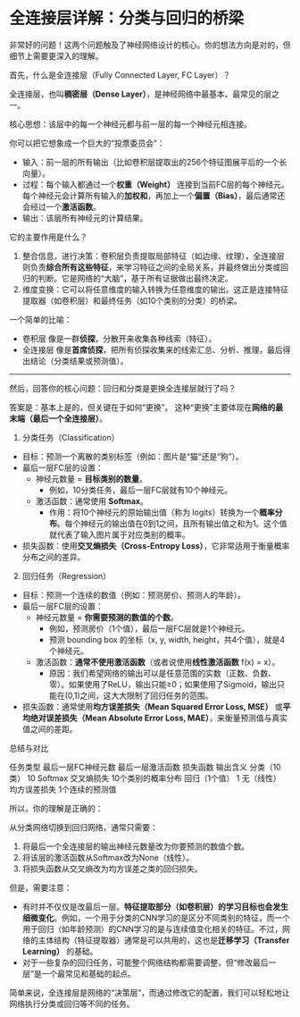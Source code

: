 # 全连接层详解：分类与回归的桥梁

非常好的问题！这两个问题触及了神经网络设计的核心。你的想法方向是对的，但细节上需要更深入的理解。

首先，什么是全连接层（Fully Connected Layer, FC Layer）？

全连接层，也叫**稠密层（Dense Layer）**，是神经网络中最基本、最常见的层之一。

核心思想：该层中的每一个神经元都与前一层的每一个神经元相连接。

你可以把它想象成一个巨大的“投票委员会”：
- 输入：前一层的所有输出（比如卷积层提取出的256个特征图展平后的一个长向量）。
- 过程：每个输入都通过一个**权重（Weight）** 连接到当前FC层的每个神经元。每个神经元会计算所有输入的**加权和**，再加上一个**偏置（Bias）**，最后通常还会经过一个**激活函数**。
- 输出：该层所有神经元的计算结果。
  
它的主要作用是什么？
1. 整合信息，进行决策：卷积层负责提取局部特征（如边缘、纹理），全连接层则负责**综合所有这些特征**，来学习特征之间的全局关系，并最终做出分类或回归的判断。它是网络的“大脑”，基于所有证据做出最终决定。
2. 维度变换：它可以将任意维度的输入转换为任意维度的输出。这正是连接特征提取器（如卷积层）和最终任务（如10个类别的分类）的桥梁。
  
一个简单的比喻：
- 卷积层 像是一群**侦探**，分散开来收集各种线索（特征）。
- 全连接层 像是**首席侦探**，把所有侦探收集来的线索汇总、分析、推理，最后得出结论（分类结果或预测值）。
  

---

然后，回答你的核心问题：回归和分类是更换全连接层就行了吗？

答案是：基本上是的，但关键在于如何“更换”。 这种“更换”主要体现在**网络的最末端（最后一个全连接层）**。

1. 分类任务（Classification）

- 目标：预测一个离散的类别标签（例如：图片是“猫”还是“狗”）。
- 最后一层FC层的设置：
  - 神经元数量 = **目标类别的数量**。
    - 例如，10分类任务，最后一层FC层就有10个神经元。
  - 激活函数：通常使用 **Softmax**。
    - 作用：将10个神经元的原始输出值（称为 logits）转换为一个**概率分布**。每个神经元的输出值在0到1之间，且所有输出值之和为1。这个值就代表了输入图片属于对应类别的概率。
- 损失函数：使用**交叉熵损失（Cross-Entropy Loss）**，它非常适用于衡量概率分布之间的差异。
  
2. 回归任务（Regression）

- 目标：预测一个连续的数值（例如：预测房价、预测人的年龄）。
- 最后一层FC层的设置：
  - 神经元数量 = **你需要预测的数值的个数**。
    - 例如，预测房价（1个值），最后一层FC层就是1个神经元。
    - 预测 bounding box 的坐标（x, y, width, height，共4个值），就是4个神经元。
  - 激活函数：**通常不使用激活函数**（或者说使用**线性激活函数** f(x) = x）。
    - 原因：我们希望网络的输出可以是任意范围的实数（正数、负数、零）。如果使用了ReLU，输出只能≥0；如果使用了Sigmoid，输出只能在(0,1)之间，这大大限制了回归任务的范围。
- 损失函数：通常使用**均方误差损失（Mean Squared Error Loss, MSE）** 或**平均绝对误差损失（Mean Absolute Error Loss, MAE）**，来衡量预测值与真实值之间的差距。
  
总结与对比

任务类型
最后一层FC神经元数
最后一层激活函数
损失函数
输出含义
分类（10类）
10
Softmax
交叉熵损失
10个类别的概率分布
回归（1个值）
1
无（线性）
均方误差损失
1个连续的预测值

所以，你的理解是正确的：

从分类网络切换到回归网络，通常只需要：
1. 将最后一个全连接层的输出神经元数量改为你要预测的数值个数。
2. 将该层的激活函数从Softmax改为None（线性）。
3. 将损失函数从交叉熵改为均方误差之类的回归损失。
  
但是，需要注意：
- 有时并不仅仅是改最后一层。**特征提取部分（如卷积层）的学习目标也会发生细微变化**。例如，一个用于分类的CNN学习的是区分不同类别的特征，而一个用于回归（如年龄预测）的CNN学习的是与连续值变化相关的特征。不过，网络的主体结构（特征提取器）通常是可以共用的，这也是**迁移学习（Transfer Learning）** 的基础。
- 对于一些复杂的回归任务，可能整个网络结构都需要调整，但“修改最后一层”是一个最常见和基础的起点。
  
简单来说，全连接层是网络的“决策层”，而通过修改它的配置，我们可以轻松地让网络执行分类或回归等不同的任务。